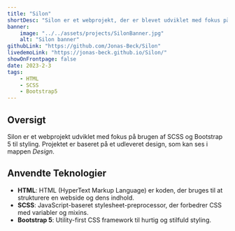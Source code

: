 ```yaml
---
title: "Silon"
shortDesc: "Silon er et webprojekt, der er blevet udviklet med fokus på brugen af SCSS og Bootstrap 5 til styling. Projektet er baseret på et udleveret design."
banner:
    image: "../../assets/projects/SilonBanner.jpg"
    alt: "Silon banner"
githubLink: "https://github.com/Jonas-Beck/Silon"
livedemoLink: "https://jonas-beck.github.io/Silon/"
showOnFrontpage: false
date: 2023-2-3
tags:
    - HTML
    - SCSS
    - Bootstrap5
---
```


## Oversigt

Silon er et webprojekt udviklet med fokus på brugen af SCSS og Bootstrap 5 til styling. Projektet er baseret på et udleveret design, som kan ses i mappen *Design*.

## Anvendte Teknologier

- **HTML**: HTML (HyperText Markup Language) er koden, der bruges til at strukturere en webside og dens indhold.
- **SCSS**: JavaScript-baseret stylesheet-preprocessor, der forbedrer CSS med variabler og mixins.
- **Bootstrap 5**: Utility-first CSS framework til hurtig og stilfuld styling.

